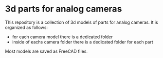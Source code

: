 3d parts for analog cameras
===========================

This repository is a collection of 3d models of parts for analog cameras.
It is organized as follows:
- for each camera model there is a dedicated folder
- inside of eachs camera folder there is a dedicated folder for each part

Most models are saved as FreeCAD files.
